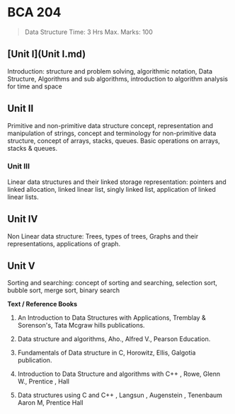 # BCA 204 

>Data Structure  Time: 3 Hrs Max. Marks: 100  

## [Unit I](Unit I.md)  

Introduction: structure and problem solving, algorithmic notation, Data Structure, Algorithms and sub algorithms, introduction to algorithm analysis for time and space  

## Unit II  

Primitive and non-primitive data structure concept, representation and manipulation of strings, concept and terminology for non-primitive data structure, concept of arrays, stacks, queues. Basic operations on arrays, stacks & queues. 

### Unit III  

Linear data structures and their linked storage representation: pointers and linked allocation, linked linear list, singly linked list, application of linked linear lists. 

## Unit IV  

Non Linear data structure: Trees, types of trees, Graphs and their representations, applications of graph. 

## Unit V  

Sorting and searching: concept of sorting and searching, selection sort, bubble sort, merge sort, binary search  

 

**Text / Reference Books**  

1. An Introduction to Data Structures with Applications, Tremblay & Sorenson's, Tata Mcgraw hills publications.  

2. Data structure and algorithms, Aho., Alfred V., Pearson Education.  

3. Fundamentals of Data structure in C, Horowitz, Ellis, Galgotia publication.  

4. Introduction to Data Structure and algorithms with C++ , Rowe, Glenn W., Prentice , Hall  

5. Data structures using C and C++ , Langsun , Augenstein , Tenenbaum Aaron M, Prentice Hall 